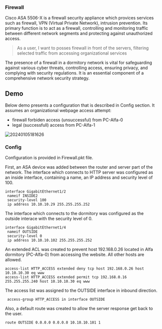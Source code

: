 ### Firewall
Cisco ASA 5506-X is a firewall security appliance which provices services such as firewall, VPN (Virtual Private Network), intrusion prevention.  Its primary function is to act as a firewall, controlling and monitoring traffic between different network segments and protecting against unauthorized access. 

> As a user, I want to posses firewall in front of the servers, filtering selected traffic from accessing organizational services 

The presence of a firewall in a dormitory network is vital for safeguarding against various cyber threats, controlling access, ensuring privacy, and complying with security regulations. It is an essential component of a comprehensive network security strategy.

## Demo
Below demo presents a configuration that is described in Config section. It assumes an organizational webpage access attempt: 

- firewall forbiden access (unsuccessful) from PC-Alfa-0
- legal (successfull) access from PC-Alfa-1

![20240105181626](https://github.com/janek1842/NetCamps/assets/56030577/93bd4364-1927-43ff-8b7e-af45124fecfc)

### Config

Configuration is provided in Firewall.pkt file. 

First, an ASA device was added between the router and server part of the network. The interface which connects to HTTP server was configured as an inside interface, containing a name, an IP address and security level of 100. 
```
interface GigabitEthernet1/2
 nameif INSIDE2
 security-level 100
 ip address 10.10.10.29 255.255.255.252
```
The interface which connects to the dormitory was configured as the outside interace with the security level of 0. 
```
interface GigabitEthernet1/4
 nameif OUTSIDE
 security-level 0
 ip address 10.10.10.102 255.255.255.252
 ```
An extended ACL was created to prevent host 192.168.0.26 located in Alfa dormitory (PC-Alfa-0) from accessing the website. All other hosts are allowed. 
```
access-list HTTP_ACCESS extended deny tcp host 192.168.0.26 host 10.10.10.30 eq www
access-list HTTP_ACCESS extended permit tcp 192.168.0.16 255.255.255.240 host 10.10.10.30 eq www
```
The access list was assigned to the OUTSIDE interface in inbound direction. 
```
 access-group HTTP_ACCESS in interface OUTSIDE
```
Also, a default route was created to allow the server response get back to the user. 
```
route OUTSIDE 0.0.0.0 0.0.0.0 10.10.10.101 1
```
